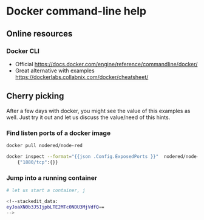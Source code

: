 # Docker command-line help

## Online resources

### Docker CLI
* Official
https://docs.docker.com/engine/reference/commandline/docker/
* Great alternative with examples
https://dockerlabs.collabnix.com/docker/cheatsheet/


## Cherry picking
After a few days with docker, you might see the value of this examples as well.
Just try it out and let us discuss the value/need of this hints.

### Find listen ports of a docker image
```bash
docker pull nodered/node-red

docker inspect --format="{{json .Config.ExposedPorts }}"  nodered/node-red
	{"1880/tcp":{}}
```

### Jump into a running container 
```bash 
# let us start a container, j

<!--stackedit_data:
eyJoaXN0b3J5IjpbLTE2MTc0NDU3MjVdfQ==
-->